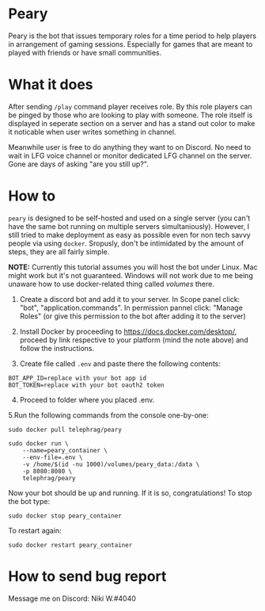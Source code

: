 # Peary
Peary is the bot that issues temporary roles for a time period to help players in arrangement of gaming sessions. Especially for games that are meant to played with friends or have small communities.

# What it does
After sending `/play` command player receives role. By this role players can be pinged by those who are looking to play with someone. The role itself is displayed in seperate section on a server and has a stand out color to make it noticable when user writes something in channel. 

Meanwhile user is free to do anything they want to on Discord. No need to wait in LFG voice channel or monitor dedicated LFG channel on the server. Gone are days of asking "are you still up?".

# How to
`peary` is designed to be self-hosted and used on a single server (you can't have the same bot running on multiple servers simultaniously). However, I still tried to make deployment as easy as possible even for non tech savvy people via using `docker`. Sropusly, don't be intimidated by the amount of steps, they are all fairly simple.

**NOTE:** Currently this tutorial assumes you will host the bot under Linux. Mac might work but it's not guaranteed. Windows will not work due to me being unaware how to use docker-related thing called *volumes* there.

1. Create a discord bot and add it to your server. In Scope panel click: "bot", "application.commands". In permission pannel click: "Manage Roles" (or give this permission to the bot after adding it to the server)

2. Install Docker by proceeding to https://docs.docker.com/desktop/, proceed by link respective to your platform (mind the note above) and follow the instructions.

3. Create file called `.env` and paste there the following contents:

```
BOT_APP_ID=replace with your bot app id
BOT_TOKEN=replace with your bot oauth2 token
```

4. Proceed to folder where you placed .env. 

5.Run the following commands from the console one-by-one:

`sudo docker pull telephrag/peary`

```
sudo docker run \
    --name=peary_container \
    --env-file=.env \
    -v /home/$(id -nu 1000)/volumes/peary_data:/data \
    -p 8080:8080 \
    telephrag/peary
```

Now your bot should be up and running. If it is so, congratulations!
To stop the bot type:

`sudo docker stop peary_container`

To restart again:

`sudo docker restart peary_container`

# How to send bug report
Message me on Discord: Niki W.#4040
